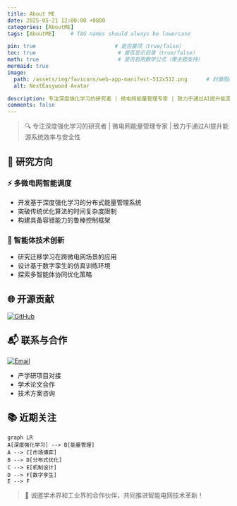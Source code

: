 ```yaml
---
title: About ME
date: 2025-05-21 12:00:00 +0800
categories: [AboutME]
tags: [AboutME]     # TAG names should always be lowercase

pin: true                         # 是否置顶（true/false）
toc: true                          # 是否显示目录（true/false）
math: true                         # 是否启用数学公式（需主题支持）
mermaid: true
image:
  path: /assets/img/favicons/web-app-manifest-512x512.png      # 封面图路径（相对路径或绝对URL）
  alt: NextEasywood Avatar

description: 专注深度强化学习的研究者 | 微电网能量管理专家 | 致力于通过AI提升能源系统效率与安全性.
comments: false
---
```



> 🔍 专注深度强化学习的研究者 | 微电网能量管理专家 | 致力于通过AI提升能源系统效率与安全性

## 🧠 研究方向
### ⚡ 多微电网智能调度
- 开发基于深度强化学习的分布式能量管理系统
- 突破传统优化算法的时间复杂度限制
- 构建具备容错能力的鲁棒控制框架

### 🤖 智能体技术创新
- 研究迁移学习在跨微电网场景的应用
- 设计基于数字孪生的仿真训练环境
- 探索多智能体协同优化策略


## 🌐 开源贡献

[![GitHub](https://img.shields.io/badge/GitHub-源码仓库-blue?logo=github)](https://github.com/NextEasywood)

## 📬 联系与合作

[![Email](https://img.shields.io/badge/📧_学术合作-nexteasywood@foxmail.com-critical)](mailto:nexteasywood@foxmail.com)

- 产学研项目对接
- 学术论文合作
- 技术方案咨询

## 📚 近期关注
```mermaid
graph LR
A[深度强化学习] --> B[能量管理]
A --> C[市场博弈]
B --> D[分布式优化]
C --> E[机制设计]
D --> F[数字孪生]
E --> F
```

> 🌟 诚邀学术界和工业界的合作伙伴，共同推进智能电网技术革新！
